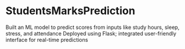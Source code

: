 # StudentsMarksPrediction
Built an ML model to predict scores from inputs like study hours, sleep, stress, and attendance  Deployed using Flask; integrated user-friendly interface for real-time predictions
